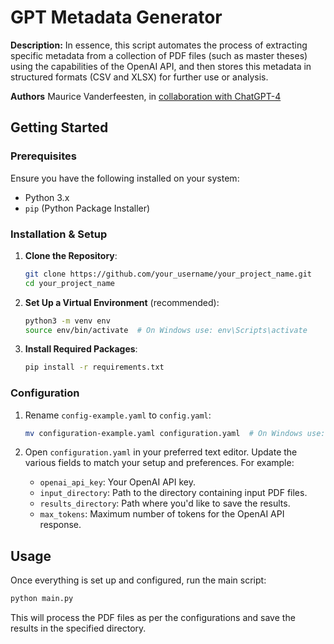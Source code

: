 # GPT Metadata Generator

**Description:** In essence, this script automates the process of extracting specific metadata from a collection of PDF files (such as master theses) using the capabilities of the OpenAI API, and then stores this metadata in structured formats (CSV and XLSX) for further use or analysis.

**Authors** Maurice Vanderfeesten, in [collaboration with ChatGPT-4](https://chat.openai.com/share/9de7d541-6772-4feb-9120-bfd95547ab0a) 

## Getting Started

### Prerequisites

Ensure you have the following installed on your system:

- Python 3.x
- `pip` (Python Package Installer)

### Installation & Setup

1. **Clone the Repository**:
   
   ```bash
   git clone https://github.com/your_username/your_project_name.git
   cd your_project_name
   ```

2. **Set Up a Virtual Environment** (recommended):

   ```bash
   python3 -m venv env
   source env/bin/activate  # On Windows use: env\Scripts\activate
   ```

3. **Install Required Packages**:

   ```bash
   pip install -r requirements.txt
   ```

### Configuration

1. Rename `config-example.yaml` to `config.yaml`:

   ```bash
   mv configuration-example.yaml configuration.yaml  # On Windows use: rename configuration-example.yaml configuration.yaml
   ```

2. Open `configuration.yaml` in your preferred text editor. Update the various fields to match your setup and preferences. For example:

   - `openai_api_key`: Your OpenAI API key.
   - `input_directory`: Path to the directory containing input PDF files.
   - `results_directory`: Path where you'd like to save the results.
   - `max_tokens`: Maximum number of tokens for the OpenAI API response.

## Usage

Once everything is set up and configured, run the main script:

```bash
python main.py
```

This will process the PDF files as per the configurations and save the results in the specified directory.

